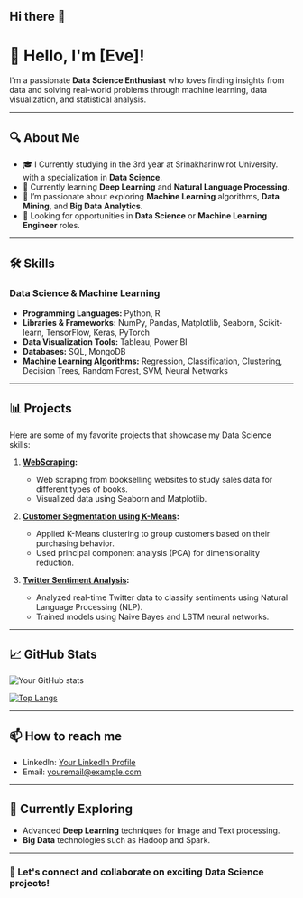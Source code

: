 ## Hi there 👋
# 👋 Hello, I'm [Eve]!

I'm a passionate **Data Science Enthusiast** who loves finding insights from data and solving real-world problems through machine learning, data visualization, and statistical analysis.

---

## 🔍 About Me
- 🎓 I Currently studying in the 3rd year at Srinakharinwirot University. with a specialization in **Data Science**.
- 🧠 Currently learning **Deep Learning** and **Natural Language Processing**.
- 🌱 I’m passionate about exploring **Machine Learning** algorithms, **Data Mining**, and **Big Data Analytics**.
- 💼 Looking for opportunities in **Data Science** or **Machine Learning Engineer** roles.

---

## 🛠️ Skills
### Data Science & Machine Learning
- **Programming Languages:** Python, R
- **Libraries & Frameworks:** NumPy, Pandas, Matplotlib, Seaborn, Scikit-learn, TensorFlow, Keras, PyTorch
- **Data Visualization Tools:** Tableau, Power BI
- **Databases:** SQL, MongoDB
- **Machine Learning Algorithms:** Regression, Classification, Clustering, Decision Trees, Random Forest, SVM, Neural Networks

---

## 📊 Projects
Here are some of my favorite projects that showcase my Data Science skills:

1. **[WebScraping](Web_Scraping_Project.ipynb):**
   - Web scraping from bookselling websites to study sales data for different types of books.
   - Visualized data using Seaborn and Matplotlib.

2. **[Customer Segmentation using K-Means](https://github.com/yourusername/customer-segmentation):**
   - Applied K-Means clustering to group customers based on their purchasing behavior.
   - Used principal component analysis (PCA) for dimensionality reduction.

3. **[Twitter Sentiment Analysis](https://github.com/yourusername/twitter-sentiment-analysis):**
   - Analyzed real-time Twitter data to classify sentiments using Natural Language Processing (NLP).
   - Trained models using Naive Bayes and LSTM neural networks.

---

## 📈 GitHub Stats
![Your GitHub stats](https://github-readme-stats.vercel.app/api?username=yourusername&show_icons=true&theme=radical)

[![Top Langs](https://github-readme-stats.vercel.app/api/top-langs/?username=yourusername&layout=compact&theme=radical)](https://github.com/yourusername/github-readme-stats)

---

## 📫 How to reach me
- LinkedIn: [Your LinkedIn Profile](https://www.linkedin.com/in/yourusername/)
- Email: [youremail@example.com](mailto:youremail@example.com)

---

## 🚀 Currently Exploring
- Advanced **Deep Learning** techniques for Image and Text processing.
- **Big Data** technologies such as Hadoop and Spark.

---

### 🔗 Let's connect and collaborate on exciting Data Science projects!
